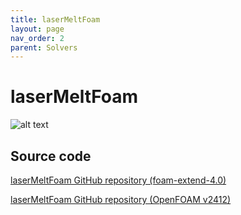 ```yaml
---
title: laserMeltFoam
layout: page
nav_order: 2
parent: Solvers
---
```


# laserMeltFoam

![alt text](../example_sim.gif)


## Source code

[laserMeltFoam GitHub repository (foam-extend-4.0)](https://github.com/thaman1602/PBFSolvers/tree/main/OpenFOAM/thermofluid/solvers)

[laserMeltFoam GitHub repository (OpenFOAM v2412)](https://github.com/laserbeamfoam/laserMeltFoam)